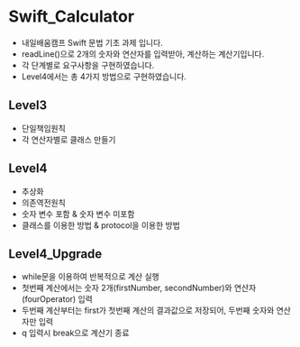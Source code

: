 # Swift_Calculator

- 내일배움캠프 Swift 문법 기초 과제 입니다.
- readLine()으로 2개의 숫자와 연산자를 입력받아, 계산하는 계산기입니다.
- 각 단계별로 요구사항을 구현하였습니다.
- Level4에서는 총 4가지 방법으로 구현하였습니다.

## Level3
- 단일책임원칙
- 각 연산자별로 클래스 만들기

## Level4
- 추상화
- 의존역전원칙
- 숫자 변수 포함 & 숫자 변수 미포함
- 클래스를 이용한 방법 & protocol을 이용한 방법

## Level4_Upgrade
- while문을 이용하여 반복적으로 계산 실행
- 첫번째 계산에서는 숫자 2개(firstNumber, secondNumber)와 연산자(fourOperator) 입력
- 두번째 계산부터는 first가 첫번째 계산의 결과값으로 저장되어, 두번째 숫자와 연산자만 입력
- q 입력시 break으로 계산기 종료

